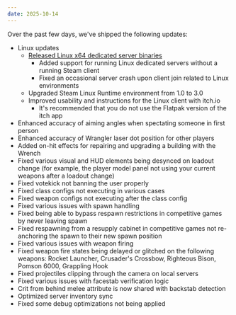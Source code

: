 ```yaml
---
date: 2025-10-14
---
```


Over the past few days, we've shipped the following updates:

* Linux updates
  * [Released Linux x64 dedicated server binaries](https://teamcomtress.com/news/2025-10-12-dedicated/)
    * Added support for running Linux dedicated servers without a running Steam client
    * Fixed an occasional server crash upon client join related to Linux environments
  * Upgraded Steam Linux Runtime environment from 1.0 to 3.0
  * Improved usability and instructions for the Linux client with itch.io
    * It's recommended that you do not use the Flatpak version of the itch app
* Enhanced accuracy of aiming angles when spectating someone in first person
* Enhanced accuracy of Wrangler laser dot position for other players
* Added on-hit effects for repairing and upgrading a building with the Wrench
* Fixed various visual and HUD elements being desynced on loadout change (for example, the player model panel not using your current weapons after a loadout change)
* Fixed votekick not banning the user properly
* Fixed class configs not executing in various cases
* Fixed weapon configs not executing after the class config
* Fixed various issues with spawn handling
* Fixed being able to bypass respawn restrictions in competitive games by never leaving spawn
* Fixed respawning from a resupply cabinet in competitive games not re-anchoring the spawn to their new spawn position
* Fixed various issues with weapon firing
* Fixed weapon fire states being delayed or glitched on the following weapons: Rocket Launcher, Crusader's Crossbow, Righteous Bison, Pomson 6000, Grappling Hook
* Fixed projectiles clipping through the camera on local servers
* Fixed various issues with facestab verification logic
* Crit from behind melee attribute is now shared with backstab detection
* Optimized server inventory sync
* Fixed some debug optimizations not being applied
